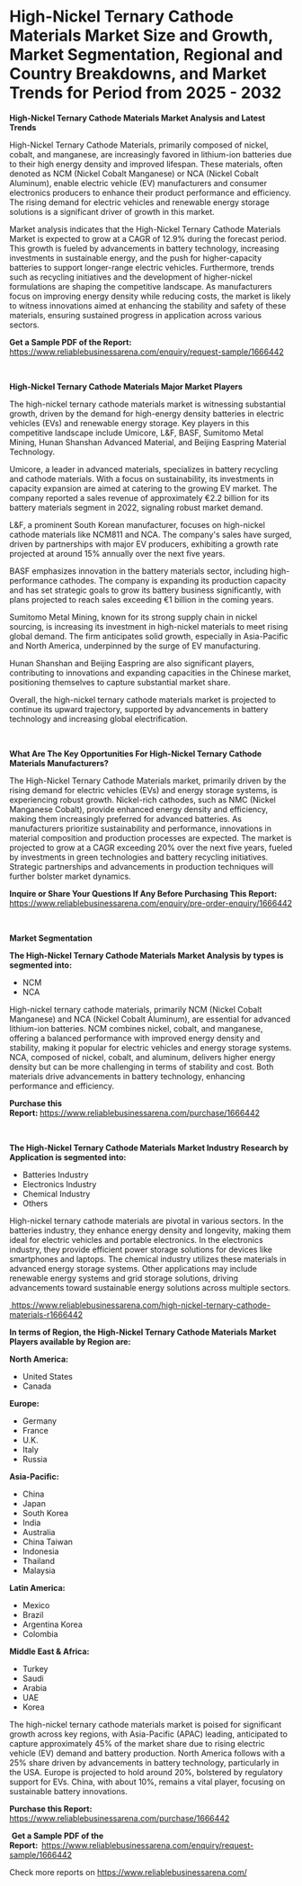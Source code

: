 <p><h1>High-Nickel Ternary Cathode Materials Market Size and Growth, Market Segmentation, Regional and Country Breakdowns, and Market Trends for Period from 2025 -  2032</h1></p><p><strong>High-Nickel Ternary Cathode Materials Market Analysis and Latest Trends</strong></p>
<p><p>High-Nickel Ternary Cathode Materials, primarily composed of nickel, cobalt, and manganese, are increasingly favored in lithium-ion batteries due to their high energy density and improved lifespan. These materials, often denoted as NCM (Nickel Cobalt Manganese) or NCA (Nickel Cobalt Aluminum), enable electric vehicle (EV) manufacturers and consumer electronics producers to enhance their product performance and efficiency. The rising demand for electric vehicles and renewable energy storage solutions is a significant driver of growth in this market.</p><p>Market analysis indicates that the High-Nickel Ternary Cathode Materials Market is expected to grow at a CAGR of 12.9% during the forecast period. This growth is fueled by advancements in battery technology, increasing investments in sustainable energy, and the push for higher-capacity batteries to support longer-range electric vehicles. Furthermore, trends such as recycling initiatives and the development of higher-nickel formulations are shaping the competitive landscape. As manufacturers focus on improving energy density while reducing costs, the market is likely to witness innovations aimed at enhancing the stability and safety of these materials, ensuring sustained progress in application across various sectors.</p></p>
<p><strong>Get a Sample PDF of the Report:&nbsp;</strong> <a href="https://www.reliablebusinessarena.com/enquiry/request-sample/1666442?utm_campaign=2527&utm_medium=2&utm_source=Github&utm_content=ia&utm_term=02042025&utm_id=high-nickel-ternary-cathode-materials">https://www.reliablebusinessarena.com/enquiry/request-sample/1666442</a></p>
<p>&nbsp;</p>
<p><strong>High-Nickel Ternary Cathode Materials Major Market Players</strong></p>
<p><p>The high-nickel ternary cathode materials market is witnessing substantial growth, driven by the demand for high-energy density batteries in electric vehicles (EVs) and renewable energy storage. Key players in this competitive landscape include Umicore, L&F, BASF, Sumitomo Metal Mining, Hunan Shanshan Advanced Material, and Beijing Easpring Material Technology.</p><p>Umicore, a leader in advanced materials, specializes in battery recycling and cathode materials. With a focus on sustainability, its investments in capacity expansion are aimed at catering to the growing EV market. The company reported a sales revenue of approximately €2.2 billion for its battery materials segment in 2022, signaling robust market demand.</p><p>L&F, a prominent South Korean manufacturer, focuses on high-nickel cathode materials like NCM811 and NCA. The company's sales have surged, driven by partnerships with major EV producers, exhibiting a growth rate projected at around 15% annually over the next five years. </p><p>BASF emphasizes innovation in the battery materials sector, including high-performance cathodes. The company is expanding its production capacity and has set strategic goals to grow its battery business significantly, with plans projected to reach sales exceeding €1 billion in the coming years.</p><p>Sumitomo Metal Mining, known for its strong supply chain in nickel sourcing, is increasing its investment in high-nickel materials to meet rising global demand. The firm anticipates solid growth, especially in Asia-Pacific and North America, underpinned by the surge of EV manufacturing.</p><p>Hunan Shanshan and Beijing Easpring are also significant players, contributing to innovations and expanding capacities in the Chinese market, positioning themselves to capture substantial market share.</p><p>Overall, the high-nickel ternary cathode materials market is projected to continue its upward trajectory, supported by advancements in battery technology and increasing global electrification.</p></p>
<p>&nbsp;</p>
<p><strong>What Are The Key Opportunities For High-Nickel Ternary Cathode Materials Manufacturers?</strong></p>
<p><p>The High-Nickel Ternary Cathode Materials market, primarily driven by the rising demand for electric vehicles (EVs) and energy storage systems, is experiencing robust growth. Nickel-rich cathodes, such as NMC (Nickel Manganese Cobalt), provide enhanced energy density and efficiency, making them increasingly preferred for advanced batteries. As manufacturers prioritize sustainability and performance, innovations in material composition and production processes are expected. The market is projected to grow at a CAGR exceeding 20% over the next five years, fueled by investments in green technologies and battery recycling initiatives. Strategic partnerships and advancements in production techniques will further bolster market dynamics.</p></p>
<p><strong>Inquire or Share Your Questions If Any Before Purchasing This Report:</strong> <a href="https://www.reliablebusinessarena.com/enquiry/pre-order-enquiry/1666442?utm_campaign=2527&utm_medium=2&utm_source=Github&utm_content=ia&utm_term=02042025&utm_id=high-nickel-ternary-cathode-materials">https://www.reliablebusinessarena.com/enquiry/pre-order-enquiry/1666442</a></p>
<p>&nbsp;</p>
<p><strong>Market Segmentation</strong></p>
<p><strong>The High-Nickel Ternary Cathode Materials Market Analysis by types is segmented into:</strong></p>
<p><ul><li>NCM</li><li>NCA</li></ul></p>
<p><p>High-nickel ternary cathode materials, primarily NCM (Nickel Cobalt Manganese) and NCA (Nickel Cobalt Aluminum), are essential for advanced lithium-ion batteries. NCM combines nickel, cobalt, and manganese, offering a balanced performance with improved energy density and stability, making it popular for electric vehicles and energy storage systems. NCA, composed of nickel, cobalt, and aluminum, delivers higher energy density but can be more challenging in terms of stability and cost. Both materials drive advancements in battery technology, enhancing performance and efficiency.</p></p>
<p><strong>Purchase this Report:&nbsp;</strong><a href="https://www.reliablebusinessarena.com/purchase/1666442?utm_campaign=2527&utm_medium=2&utm_source=Github&utm_content=ia&utm_term=02042025&utm_id=high-nickel-ternary-cathode-materials">https://www.reliablebusinessarena.com/purchase/1666442</a></p>
<p>&nbsp;</p>
<p><strong>The High-Nickel Ternary Cathode Materials Market Industry Research by Application is segmented into:</strong></p>
<p><ul><li>Batteries Industry</li><li>Electronics Industry</li><li>Chemical Industry</li><li>Others</li></ul></p>
<p><p>High-nickel ternary cathode materials are pivotal in various sectors. In the batteries industry, they enhance energy density and longevity, making them ideal for electric vehicles and portable electronics. In the electronics industry, they provide efficient power storage solutions for devices like smartphones and laptops. The chemical industry utilizes these materials in advanced energy storage systems. Other applications may include renewable energy systems and grid storage solutions, driving advancements toward sustainable energy solutions across multiple sectors.</p></p>
<p><a href="https://www.reliablebusinessarena.com/high-nickel-ternary-cathode-materials-r1666442?utm_campaign=2527&utm_medium=2&utm_source=Github&utm_content=ia&utm_term=02042025&utm_id=high-nickel-ternary-cathode-materials">&nbsp;https://www.reliablebusinessarena.com/high-nickel-ternary-cathode-materials-r1666442</a></p>
<p><strong>In terms of Region, the High-Nickel Ternary Cathode Materials Market Players available by Region are:</strong></p>
<p>
    <p> <strong> North America: </strong>
        <ul>
            <li>United States</li>
            <li>Canada</li>
        </ul>
        </p> 
    <p> <strong> Europe: </strong>
        <ul>
            <li>Germany</li>
            <li>France</li>
            <li>U.K.</li>
            <li>Italy</li>
            <li>Russia</li>
        </ul>
        </p> 
    <p> <strong> Asia-Pacific: </strong>
        <ul>
            <li>China</li>
            <li>Japan</li>
            <li>South Korea</li>
            <li>India</li>
            <li>Australia</li>
            <li>China Taiwan</li>
            <li>Indonesia</li>
            <li>Thailand</li>
            <li>Malaysia</li>
        </ul>
        </p> 
    <p> <strong> Latin America: </strong>
        <ul>
            <li>Mexico</li>
            <li>Brazil</li>
            <li>Argentina Korea</li>
            <li>Colombia</li>
        </ul>
        </p> 
    <p> <strong> Middle East & Africa: </strong>
        <ul>
            <li>Turkey</li>
            <li>Saudi</li>
            <li>Arabia</li>
            <li>UAE</li>
            <li>Korea</li>
        </ul>
    </p>
    </p>
<p><p>The high-nickel ternary cathode materials market is poised for significant growth across key regions, with Asia-Pacific (APAC) leading, anticipated to capture approximately 45% of the market share due to rising electric vehicle (EV) demand and battery production. North America follows with a 25% share driven by advancements in battery technology, particularly in the USA. Europe is projected to hold around 20%, bolstered by regulatory support for EVs. China, with about 10%, remains a vital player, focusing on sustainable battery innovations.</p></p>
<p><strong>Purchase this Report: </strong><a href="https://www.reliablebusinessarena.com/purchase/1666442?utm_campaign=2527&utm_medium=2&utm_source=Github&utm_content=ia&utm_term=02042025&utm_id=high-nickel-ternary-cathode-materials">https://www.reliablebusinessarena.com/purchase/1666442</a></p>
<p>&nbsp;<strong>Get a Sample PDF of the Report:&nbsp;&nbsp;</strong><a href="https://www.reliablebusinessarena.com/enquiry/request-sample/1666442?utm_campaign=2527&utm_medium=2&utm_source=Github&utm_content=ia&utm_term=02042025&utm_id=high-nickel-ternary-cathode-materials">https://www.reliablebusinessarena.com/enquiry/request-sample/1666442</a></p>
<p><strong></strong></p>
<p>Check more reports on <a href="https://www.reliablebusinessarena.com/?utm_campaign=2527&utm_medium=2&utm_source=Github&utm_content=ia&utm_term=02042025&utm_id=high-nickel-ternary-cathode-materials">https://www.reliablebusinessarena.com/</a></p>